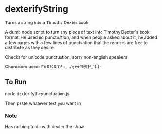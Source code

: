 # dexterifyString
Turns a string into a Timothy Dexter book

A dumb node script to turn any piece of text into Timothy Dexter's book format. He used no punctuation, and when people asked about it, he added a few pages with a few lines of punctuation that the readers are free to distribute as they desire.

Checks for unicode punctuation, sorry non-english speakers

Characters used: !"#$%&'()*+,-./:;<=>?@[\]^_`{|}~

## To Run
node dexterifythepunctuation.js

Then paste whatever text you want in


### Note
Has nothing to do with dexter the show
